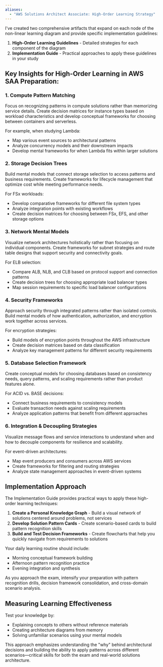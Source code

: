 ```yaml
---
aliases:
  - "AWS Solutions Architect Associate: High-Order Learning Strategy"
---
```

I've created two comprehensive artifacts that expand on each node of the non-linear learning diagram and provide specific implementation guidelines:

1. **High-Order Learning Guidelines** - Detailed strategies for each component of the diagram
2. **Implementation Guide** - Practical approaches to apply these guidelines in your study

## Key Insights for High-Order Learning in AWS SAA Preparation:

### 1. Compute Pattern Matching

Focus on recognizing patterns in compute solutions rather than memorizing service details. Create decision matrices for instance types based on workload characteristics and develop conceptual frameworks for choosing between containers and serverless.

For example, when studying Lambda:

- Map various event sources to architectural patterns
- Analyze concurrency models and their downstream impacts
- Develop mental frameworks for when Lambda fits within larger solutions

### 2. Storage Decision Trees

Build mental models that connect storage selection to access patterns and business requirements. Create frameworks for lifecycle management that optimize cost while meeting performance needs.

For FSx workloads:

- Develop comparative frameworks for different file system types
- Analyze integration points with existing workflows
- Create decision matrices for choosing between FSx, EFS, and other storage options

### 3. Network Mental Models

Visualize network architectures holistically rather than focusing on individual components. Create frameworks for subnet strategies and route table designs that support security and connectivity goals.

For ELB selection:

- Compare ALB, NLB, and CLB based on protocol support and connection patterns
- Create decision trees for choosing appropriate load balancer types
- Map session requirements to specific load balancer configurations

### 4. Security Frameworks

Approach security through integrated patterns rather than isolated controls. Build mental models of how authentication, authorization, and encryption work together across services.

For encryption strategies:

- Build models of encryption points throughout the AWS infrastructure
- Create decision matrices based on data classification
- Analyze key management patterns for different security requirements

### 5. Database Selection Framework

Create conceptual models for choosing databases based on consistency needs, query patterns, and scaling requirements rather than product features alone.

For ACID vs. BASE decisions:

- Connect business requirements to consistency models
- Evaluate transaction needs against scaling requirements
- Analyze application patterns that benefit from different approaches

### 6. Integration & Decoupling Strategies

Visualize message flows and service interactions to understand when and how to decouple components for resilience and scalability.

For event-driven architectures:

- Map event producers and consumers across AWS services
- Create frameworks for filtering and routing strategies
- Analyze state management approaches in event-driven systems

## Implementation Approach

The Implementation Guide provides practical ways to apply these high-order learning techniques:

1. **Create a Personal Knowledge Graph** - Build a visual network of solutions centered around problems, not services
2. **Develop Solution Pattern Cards** - Create scenario-based cards to build pattern recognition skills
3. **Build and Test Decision Frameworks** - Create flowcharts that help you quickly navigate from requirements to solutions

Your daily learning routine should include:

- Morning conceptual framework building
- Afternoon pattern recognition practice
- Evening integration and synthesis

As you approach the exam, intensify your preparation with pattern recognition drills, decision framework consolidation, and cross-domain scenario analysis.

## Measuring Learning Effectiveness

Test your knowledge by:

- Explaining concepts to others without reference materials
- Creating architecture diagrams from memory
- Solving unfamiliar scenarios using your mental models

This approach emphasizes understanding the "why" behind architectural decisions and building the ability to apply patterns across different scenarios—critical skills for both the exam and real-world solutions architecture.